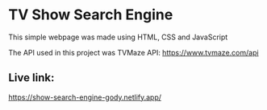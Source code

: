 # TV Show Search Engine

This simple webpage was made using HTML, CSS and JavaScript

The API used in this project was TVMaze API: https://www.tvmaze.com/api

## Live link: 
https://show-search-engine-gody.netlify.app/
